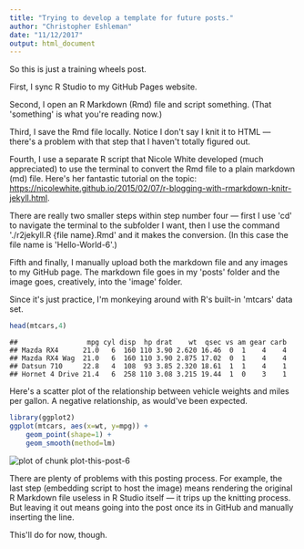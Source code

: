 ```yaml
---
title: "Trying to develop a template for future posts."
author: "Christopher Eshleman"
date: "11/12/2017"
output: html_document
---
```


So this is just a training wheels post.

First, I sync R Studio to my GitHub Pages website. 

Second, I open an R Markdown (Rmd) file and script something. (That 'something' is what you're reading now.)

Third, I save the Rmd file locally. Notice I don't say I knit it to HTML — there's a problem with that step that I haven't totally figured out. 

Fourth, I use a separate R script that Nicole White developed (much appreciated) to use the terminal to convert the Rmd file to a plain markdown (md) file. Here's her fantastic tutorial on the topic: https://nicolewhite.github.io/2015/02/07/r-blogging-with-rmarkdown-knitr-jekyll.html. 

There are really two smaller steps within step number four — first I use 'cd' to navigate the terminal to the subfolder I want, then I use the command './r2jekyll.R {file name}.Rmd' and it makes the conversion. (In this case the file name is 'Hello-World-6'.)

Fifth and finally, I manually upload both the markdown file and any images to my GitHub page. The markdown file goes in my 'posts' folder and the image goes, creatively, into the 'image' folder. 



Since it's just practice, I'm monkeying around with R's built-in 'mtcars' data set. 


```r
head(mtcars,4)
```

```
##                 mpg cyl disp  hp drat    wt  qsec vs am gear carb
## Mazda RX4      21.0   6  160 110 3.90 2.620 16.46  0  1    4    4
## Mazda RX4 Wag  21.0   6  160 110 3.90 2.875 17.02  0  1    4    4
## Datsun 710     22.8   4  108  93 3.85 2.320 18.61  1  1    4    1
## Hornet 4 Drive 21.4   6  258 110 3.08 3.215 19.44  1  0    3    1
```

Here's a scatter plot of the relationship between vehicle weights and miles per gallon. A negative relationship, as would've been expected. 


```r
library(ggplot2) 
ggplot(mtcars, aes(x=wt, y=mpg)) +
    geom_point(shape=1) +   
    geom_smooth(method=lm)  
```

![plot of chunk plot-this-post-6](/Users/chriseshleman/Dropbox/pages/chriseshleman.github.io/images/post-6-says-plot-this-post-6-1.png)


There are plenty of problems with this posting process. For example, the last step (embedding script to host the image) means rendering the original R Markdown file useless in R Studio itself — it trips up the knitting process. But leaving it out means going into the post once its in GitHub and manually inserting the line.  

This'll do for now, though. 
